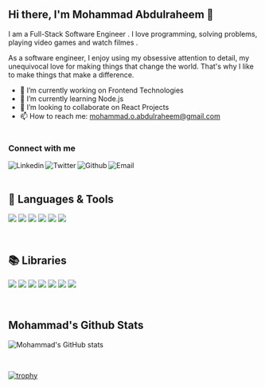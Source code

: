 ## Hi there, I'm Mohammad Abdulraheem 👋

I am a Full-Stack Software Engineer . I love programming, solving problems, playing video games and watch filmes .

As a software engineer, I enjoy using my obsessive attention to detail, my unequivocal love for making things that change the world. That's why I like to make things that make a difference.



- 🔭 I’m currently working on Frontend Technologies
- 🌱 I’m currently learning Node.js
- 👯 I’m looking to collaborate on React Projects
- 📫 How to reach me: mohammad.o.abdulraheem@gmail.com
  <br />
  <br />

### Connect with me

[<img align="left" alt="Linkedin" src="https://img.shields.io/badge/LinkedIn-0077B5?style=for-the-badge&logo=linkedin&logoColor=white" />][linkedin]
[<img align="left" alt="Twitter" src="https://img.shields.io/badge/Facebook-4267B2?style=for-the-badge&logo=facebook&logoColor=white" />][facebook]
[<img align="left" alt="Github" src="https://img.shields.io/badge/GitHub-100000?style=for-the-badge&logo=github&logoColor=white" />][github]
[<img align="left" alt="Email" src="https://img.shields.io/badge/Gmail-D14836?style=for-the-badge&logo=gmail&logoColor=white" />][email]

<br />
<br />

## 🧰 Languages & Tools

![](https://img.shields.io/badge/JavaScript-F7DF1E?style=for-the-badge&logo=javascript&logoColor=black)
![](https://img.shields.io/badge/HTML5-E34F26?style=for-the-badge&logo=html5&logoColor=white)
![](https://img.shields.io/badge/CSS3-1572B6?style=for-the-badge&logo=css3&logoColor=white)
![](https://img.shields.io/badge/Node.js-417E38?style=for-the-badge&logo=nodedotjs&logoColor=white)
![](https://img.shields.io/badge/Heroku-430098?style=for-the-badge&logo=heroku&logoColor=white)
![](https://img.shields.io/badge/Netlify-00C7B7?style=for-the-badge&logo=netlify&logoColor=white)

<br />

## 📚 Libraries

![](https://img.shields.io/badge/React-20232A?style=for-the-badge&logo=react&logoColor=61DAFB)
![](https://img.shields.io/badge/React_Router-CA4245?style=for-the-badge&logo=react-router&logoColor=white)
![](https://img.shields.io/badge/Redux-593D88?style=for-the-badge&logo=redux&logoColor=white)
![](https://img.shields.io/badge/express-F6F8FA?style=for-the-badge&logo=express&logoColor=black)
![](https://img.shields.io/badge/Bootstrap-563D7C?style=for-the-badge&logo=bootstrap&logoColor=white)
![](https://img.shields.io/badge/jQuery-0769AD?style=for-the-badge&logo=jquery&logoColor=white)
![](https://img.shields.io/badge/Socket.io-EEEEEE?style=for-the-badge&logo=socketdotio&logoColor=black)

<br />

## Mohammad's Github Stats

![Mohammad's GitHub stats](https://github-readme-stats.vercel.app/api?username=MohamadAbdulraheem&count_private=true&show_icons=true&theme=light)
<br />

<br />

[![trophy](https://github-profile-trophy.vercel.app/?username=MohamadAbdulraheem)](https://github.com/ryo-ma/github-profile-trophy)

[linkedin]: https://www.linkedin.com/in/mohammed-abdulraheem/
[facebook]: https://www.facebook.com/momarabdalraheem1/
[github]: https://github.com/MohamadAbdulraheem
[telegram]: https://t.me/
[email]: mohammad.o.abdulraheem@gmail.com
